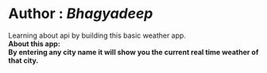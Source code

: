 # Author : <i>Bhagyadeep</i><br>
Learning about api by building this basic weather app.<b><br>
<b>About this app:</b><br>
By entering any city name it will show you the current real time weather of that city.